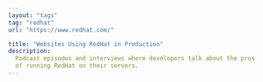 ```yaml
---
layout: "tags"
tag: "redhat"
url: "https://www.redhat.com/"

title: "Websites Using RedHat in Production"
description:
  Podcast episodes and interviews where developers talk about the pros and cons
  of running RedHat on their servers.
---
```

